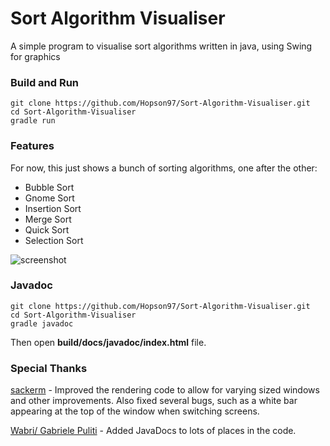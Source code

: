 # Sort Algorithm Visualiser

A simple program to visualise sort algorithms written in java, using Swing for graphics

### Build and Run

```
git clone https://github.com/Hopson97/Sort-Algorithm-Visualiser.git
cd Sort-Algorithm-Visualiser
gradle run
```

### Features

For now, this just shows a bunch of sorting algorithms, one after the other:

* Bubble Sort
* Gnome Sort 
* Insertion Sort 
* Merge Sort 
* Quick Sort 
* Selection Sort

![screenshot](https://i.imgur.com/TMXTcBr.png)

### Javadoc

```
git clone https://github.com/Hopson97/Sort-Algorithm-Visualiser.git
cd Sort-Algorithm-Visualiser
gradle javadoc
```
Then open **build/docs/javadoc/index.html** file.

### Special Thanks

[sackerm](https://github.com/sackerm) - Improved the rendering code to allow for varying sized windows and other improvements. Also fixed several bugs, such as a white bar appearing at the top of the window when switching screens.

[Wabri/ Gabriele Puliti](https://github.com/Wabri) - Added JavaDocs to lots of places in the code.
